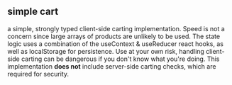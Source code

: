 ## simple cart

a simple, strongly typed client-side carting implementation. Speed is not a concern since large arrays of products are unlikely to be used. The state logic uses a combination of the useContext & useReducer react hooks, as well as localStorage for persistence. Use at your own risk, handling client-side carting can be dangerous if you don't know what you're doing. This implementation <b>does not</b> include server-side carting checks, which are required for security.

